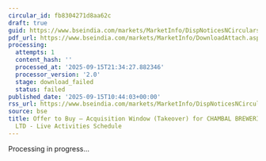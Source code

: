 ```yaml
---
circular_id: fb8304271d8aa62c
draft: true
guid: https://www.bseindia.com/markets/MarketInfo/DispNoticesNCirculars.aspx?Noticeid={F9C47D51-C42F-41AC-863D-EBE6B24D3575}&noticeno=20250915-19&dt=09/15/2025&icount=19&totcount=81&flag=0
pdf_url: https://www.bseindia.com/markets/MarketInfo/DownloadAttach.aspx?id=20250915-19&attachedId=
processing:
  attempts: 1
  content_hash: ''
  processed_at: '2025-09-15T21:34:27.882346'
  processor_version: '2.0'
  stage: download_failed
  status: failed
published_date: '2025-09-15T10:44:03+00:00'
rss_url: https://www.bseindia.com/markets/MarketInfo/DispNoticesNCirculars.aspx?Noticeid={F9C47D51-C42F-41AC-863D-EBE6B24D3575}&noticeno=20250915-19&dt=09/15/2025&icount=19&totcount=81&flag=0
source: bse
title: Offer to Buy – Acquisition Window (Takeover) for CHAMBAL BREWERIES DISTILLERIES
  LTD - Live Activities Schedule
---
```


Processing in progress...